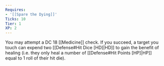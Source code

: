 ```yaml
---
Requires:
- '[[Spare the Dying]]'
Ticks: 10
Tier: 1
XP: 2
---
```


You may attempt a DC 18 [[Medicine]] check. If you succeed, a target you touch can expend two [[Defense#Hit Dice [HD]|HD]] to gain the benefit of healing (i.e. they only heal a number of [[Defense#Hit Points [HP]|HP]] equal to 1 roll of their hit die).